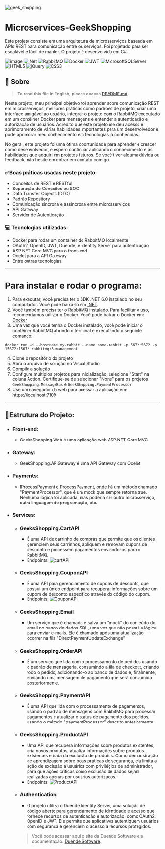 ![geek_shopping](https://user-images.githubusercontent.com/102628363/230409432-93091453-63a2-42e3-b45f-bfeb98e048c5.png)
# Microservices-GeekShopping

Este projeto consiste em uma arquitetura de microsserviços baseada em APIs REST para comunicação entre os serviços. Foi projetado para ser escalável e fácil de manter. O projeto é desenvolvido em C#.

![image](	https://img.shields.io/badge/C%23-239120?style=for-the-badge&logo=c-sharp&logoColor=white)
![.Net](https://img.shields.io/badge/.NET-5C2D91?style=for-the-badge&logo=.net&logoColor=white)
![RabbitMQ](https://img.shields.io/badge/Rabbitmq-FF6600?style=for-the-badge&logo=rabbitmq&logoColor=white)
![Docker](https://img.shields.io/badge/docker-%230db7ed.svg?style=for-the-badge&logo=docker&logoColor=white)
![JWT](https://img.shields.io/badge/JWT-black?style=for-the-badge&logo=JSON%20web%20tokens)
![MicrosoftSQLServer](https://img.shields.io/badge/Microsoft%20SQL%20Server-CC2927?style=for-the-badge&logo=microsoft%20sql%20server&logoColor=white)
![HTML5](https://img.shields.io/badge/html5-%23E34F26.svg?style=for-the-badge&logo=html5&logoColor=white)
![jQuery](https://img.shields.io/badge/jquery-%230769AD.svg?style=for-the-badge&logo=jquery&logoColor=white)
![CSS3](https://img.shields.io/badge/css3-%231572B6.svg?style=for-the-badge&logo=css3&logoColor=white)

## 📄 Sobre
> To read this file in English, please access [README.md](./README.md).

Neste projeto, meu principal objetivo foi aprender sobre comunicação REST em microsserviços, melhores práticas como padrões de projeto, criar uma interface amigável ao usuário, integrar o projeto com o RabbitMQ executado em um contêiner Docker para mensagens e entender a autenticação e autorização de usuários. Acredito que este projeto me deu acesso e aprimoramento de várias habilidades importantes para um desenvolvedor e pude aprimorar meu conhecimento em tecnologias já conhecidas.

No geral, este projeto foi uma ótima oportunidade para aprender e crescer como desenvolvedor, e espero continuar aplicando o conhecimento e as habilidades que adquiri em projetos futuros. Se você tiver alguma dúvida ou feedback, não hesite em entrar em contato comigo.

### ✅Boas práticas usadas neste projeto:

* Conceitos de REST e RESTful
* Separação de Conceitos ou SOC
* Data Transfer Objects (DTO)
* Padrão Repository
* Comunicação síncrona e assíncrona entre microsserviços
* API Gateway
* Servidor de Autenticação

### 💻 Tecnologias utilizadas:

* Docker para rodar um container do RabbitMQ localmente
* OAuth2, OpenID, JWT, Duende, e Identity Server para autenticação
* ASP.NET Core MVC para o front-end
* Ocelot para a API Gateway
* Entre outras tecnologias
---

# Para instalar e rodar o programa:
   1. Para executar, você precisa ter o SDK .NET 6.0 instalado no seu computador. Você pode baixá-lo em [.NET](https://dotnet.microsoft.com/pt-br/download/dotnet/6.0).
   2. Você também precisa ter o RabbitMQ instalado. Para facilitar o uso, recomendamos utilizar o Docker. Você pode baixar o Docker em: [Docker](https://www.docker.com/get-started/)
   3. Uma vez que você tenha o Docker instalado, você pode iniciar o contêiner RabbitMQ abrindo o terminal e executando o seguinte comando:

   `docker run -d --hostname my-rabbit --name some-rabbit -p 5672:5672 -p 15672:15672 rabbitmq:3-management`
   
   4. Clone o repositório do projeto
   5. Abra o arquivo de solução no Visual Studio
   6. Compile a solução
   7. Configure múltiplos projetos para inicialização, selecione "Start" na coluna Action. Certifique-se de selecionar "None" para os projetos `GeekShopping.MessageBus` e `GeekShopping.PaymentProcessor`
   8. Use um navegador da web para acessar a aplicação em: https://localhost:7109
      
---

## 📁Estrutura do Projeto:

* ### Front-end:
  - GeeksShopping.Web é uma aplicação web ASP.NET Core MVC
* ### Gateway:
  - GeekShopping.APIGateway é uma API Gateway com Ocelot
* ### Payments: 
  - IProcessPayment e ProcessPayment, onde há um método chamado "PaymentProcessor", que é um mock que sempre retorna true. Nenhuma lógica foi aplicada, mas poderia ser outro microsserviço, outra linguagem de programação, etc.
* ### Services:
  - ### GeeksShopping.CartAPI
    - É uma API de carrinho de compras que permite que os clientes gerenciem seus carrinhos, apliquem e removam cupons de desconto e processem pagamentos enviando-os para o RabbitMQ.
    - Endpoints:
     ![cartAPI](https://user-images.githubusercontent.com/102628363/230440440-071ac200-47c5-4363-b3e9-4bf439ce2acc.png)
  - ### GeeksShopping.CouponAPI
    - É uma API para gerenciamento de cupons de desconto, que possui um único endpoint para recuperar informações sobre um cupom de desconto específico através do código do cupom.
    - Endpoints: 
    ![CouponAPI](https://user-images.githubusercontent.com/102628363/230441485-8e81bbf4-f922-4992-b742-3ff121f8e6c4.png)
  - ### GeeksShopping.Email
    - Um serviço que é chamado e salva um "mock" do conteúdo do email no banco de dados SQL, uma vez que não possui a lógica para enviar e-mails. Ele é chamado após uma atualização ocorrer na fila "DirectPaymentUpdateExchange"
  - ### GeeksShopping.OrderAPI
    - É um serviço que lida com o processamento de pedidos usando o padrão de mensageria, consumindo a fila de checkout, criando todo o pedido, adicionando-o ao banco de dados e, finalmente, enviando uma mensagem de pagamento que será consumida posteriormente.
  - ### GeeksShopping.PaymentAPI
      - É uma API que lida com o processamento de pagamentos, usando o padrão de mensagens com RabbitMQ para processar pagamentos e atualizar o status de pagamento dos pedidos, usando o método "paymentProcessor" descrito anteriormente.
  - ### GeeksShopping.ProductAPI
     - Uma API que recupera informações sobre produtos existentes, cria novos produtos, atualiza informações sobre produtos existentes e trata da exclusão de produtos. Como demonstração de aprendizagem sobre boas práticas de segurança, ela limita a ação de exclusão a usuários com privilégios de administrador, para que ações críticas como exclusão de dados sejam realizadas apenas por usuários autorizados.
     - Endpoints:
      ![ProductAPI](https://user-images.githubusercontent.com/102628363/230442820-05500c9e-cc35-4f09-a941-ab241e9c81d8.png)
  - ### Authentication:
    - O projeto utiliza o Duende Identity Server, uma solução de código aberto para gerenciamento de identidade e acesso que fornece recursos de autenticação e autorização, como OAuth2, OpenID e JWT. Ele permite que aplicativos autentiquem usuários com segurança e gerenciem o acesso a recursos protegidos.
    > Você pode acessar aqui o site da Duende Software e a documentação: [Duende Software](https://duendesoftware.com/products/identityserver).
